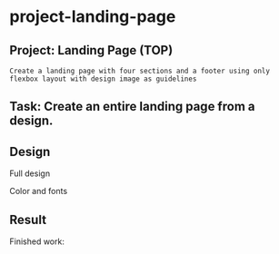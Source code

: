 # project-landing-page

## Project: Landing Page (TOP)
    Create a landing page with four sections and a footer using only flexbox layout with design image as guidelines

## Task: Create an entire landing page from a design.

## Design
Full design

Color and fonts

## Result

Finished work: